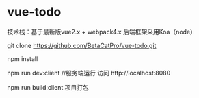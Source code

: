 # vue-todo

技术栈：基于最新版vue2.x + webpack4.x 后端框架采用Koa（node）

git clone https://github.com/BetaCatPro/vue-todo.git

npm install

npm run dev:client //服务端运行 访问 http://localhost:8080

npm run build:client 项目打包

